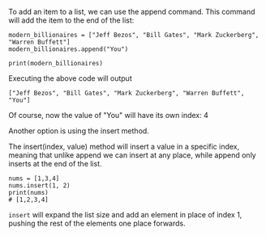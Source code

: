 To add an item to a list, we can use the append command. This command will add the item to the end of the list:


```
modern_billionaires = ["Jeff Bezos", "Bill Gates", "Mark Zuckerberg", "Warren Buffett"]
modern_billionaires.append("You")

print(modern_billionaires) 
```

Executing the above code will output 
```
["Jeff Bezos", "Bill Gates", "Mark Zuckerberg", "Warren Buffett", "You"]
```


Of course, now the value of "You" will have its own index: 4



Another option is using the insert method.

The insert(index, value) method will insert a value in a specific index, meaning that unlike append we can insert at any place, while append only inserts at the end of the list.

```
nums = [1,3,4]
nums.insert(1, 2)
print(nums)
# [1,2,3,4]
```

`insert` will expand the list size and add an element in place of index 1, pushing the rest of the elements one place forwards.